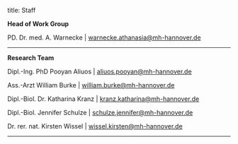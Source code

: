 title: Staff

**Head of Work Group**

PD. Dr. med. A. Warnecke | <warnecke.athanasia@mh-hannover.de>

---------------------------

**Research Team**

Dipl.-Ing. PhD Pooyan Aliuos | <aliuos.pooyan@mh-hannover.de>

Ass.-Arzt William Burke | <william.burke@mh-hannover.de>

Dipl.-Biol. Dr. Katharina Kranz | <kranz.katharina@mh-hannover.de>

Dipl.-Biol. Jennifer Schulze | <schulze.jennifer@mh-hannover.de>

Dr. rer. nat. Kirsten Wissel | <wissel.kirsten@mh-hannover.de>


-----------------------------